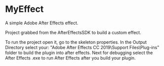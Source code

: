# MyEffect
A simple Adobe After Effects effect.

Project grabbed from the AfterEffectsSDK to build a custom effect.

To run the project open it, go to the skeleton properties.
In the Output Directory select your: 
"Adobe After Effects CC 2019\Support Files\Plug-ins\" folder to build the plugin into after effects.
Next for debugging select the After Effects .exe to run After Effects after you build your plugin.
